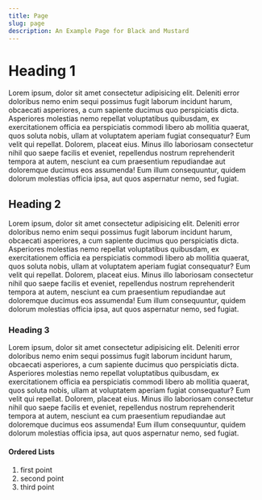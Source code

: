 ```yaml
---
title: Page
slug: page
description: An Example Page for Black and Mustard
---
```


# Heading 1

Lorem ipsum, dolor sit amet consectetur adipisicing elit. Deleniti error doloribus nemo enim sequi possimus fugit laborum incidunt harum, obcaecati asperiores, a cum sapiente ducimus quo perspiciatis dicta. Asperiores molestias nemo repellat voluptatibus quibusdam, ex exercitationem officia ea perspiciatis commodi libero ab mollitia quaerat, quos soluta nobis, ullam at voluptatem aperiam fugiat consequatur? Eum velit qui repellat. Dolorem, placeat eius. Minus illo laboriosam consectetur nihil quo saepe facilis et eveniet, repellendus nostrum reprehenderit tempora at autem, nesciunt ea cum praesentium repudiandae aut doloremque ducimus eos assumenda! Eum illum consequuntur, quidem dolorum molestias officia ipsa, aut quos aspernatur nemo, sed fugiat.

## Heading 2

Lorem ipsum, dolor sit amet consectetur adipisicing elit. Deleniti error doloribus nemo enim sequi possimus fugit laborum incidunt harum, obcaecati asperiores, a cum sapiente ducimus quo perspiciatis dicta. Asperiores molestias nemo repellat voluptatibus quibusdam, ex exercitationem officia ea perspiciatis commodi libero ab mollitia quaerat, quos soluta nobis, ullam at voluptatem aperiam fugiat consequatur? Eum velit qui repellat. Dolorem, placeat eius. Minus illo laboriosam consectetur nihil quo saepe facilis et eveniet, repellendus nostrum reprehenderit tempora at autem, nesciunt ea cum praesentium repudiandae aut doloremque ducimus eos assumenda! Eum illum consequuntur, quidem dolorum molestias officia ipsa, aut quos aspernatur nemo, sed fugiat.

### Heading 3

Lorem ipsum, dolor sit amet consectetur adipisicing elit. Deleniti error doloribus nemo enim sequi possimus fugit laborum incidunt harum, obcaecati asperiores, a cum sapiente ducimus quo perspiciatis dicta. Asperiores molestias nemo repellat voluptatibus quibusdam, ex exercitationem officia ea perspiciatis commodi libero ab mollitia quaerat, quos soluta nobis, ullam at voluptatem aperiam fugiat consequatur? Eum velit qui repellat. Dolorem, placeat eius. Minus illo laboriosam consectetur nihil quo saepe facilis et eveniet, repellendus nostrum reprehenderit tempora at autem, nesciunt ea cum praesentium repudiandae aut doloremque ducimus eos assumenda! Eum illum consequuntur, quidem dolorum molestias officia ipsa, aut quos aspernatur nemo, sed fugiat.

#### Ordered Lists

1. first point
2. second point
3. third point
